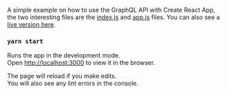 A simple example on how to use the GraphQL API with Create React App, the two interesting files are the [index.js](src/index.js) and [app.js](src/App.js) files. You can also see a [live version here](https://graphcountries-example-cra.netlify.app).

### `yarn start`

Runs the app in the development mode.<br />
Open [http://localhost:3000](http://localhost:3000) to view it in the browser.

The page will reload if you make edits.<br />
You will also see any lint errors in the console.

